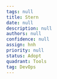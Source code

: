 ```yaml
---
tags: null
title: Stern
date: null
description: null
authors: null
confidence: null
assign: hnh
priority: null
status: Adopt
quadrant: Tools
tag: DevOps
---
```


